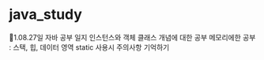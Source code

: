 # java_study


💐1.08.27일 자바 공부 일지
 인스턴스와 객체 클래스 개념에 대한 공부
 메모리에한 공부 : 스택, 힙, 데이터 영역
 static 사용시 주의사항 기억하기
 
